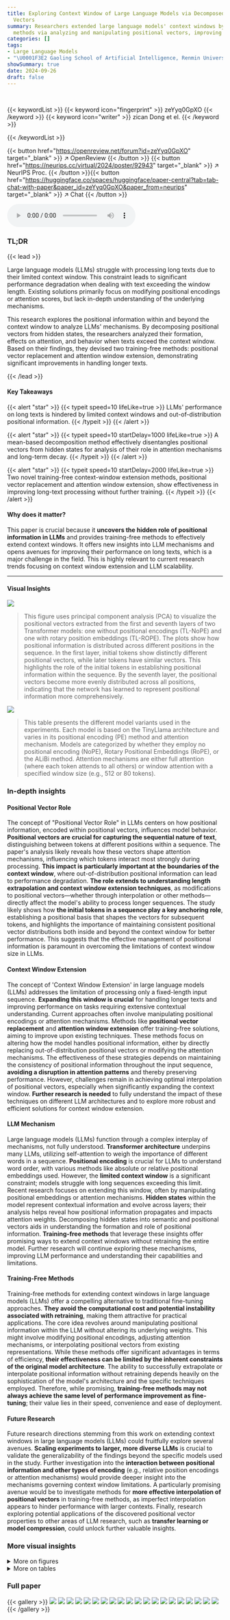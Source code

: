 ```yaml
---
title: Exploring Context Window of Large Language Models via Decomposed Positional
  Vectors
summary: Researchers extended large language models' context windows by training-free
  methods via analyzing and manipulating positional vectors, improving long-text processing.
categories: []
tags:
- Large Language Models
- "\U0001F3E2 Gaoling School of Artificial Intelligence, Renmin University of China"
showSummary: true
date: 2024-09-26
draft: false
---
```


<br>

{{< keywordList >}}
{{< keyword icon="fingerprint" >}} zeYyq0GpXO {{< /keyword >}}
{{< keyword icon="writer" >}} zican Dong et el. {{< /keyword >}}
 
{{< /keywordList >}}

{{< button href="https://openreview.net/forum?id=zeYyq0GpXO" target="_blank" >}}
↗ OpenReview
{{< /button >}}
{{< button href="https://neurips.cc/virtual/2024/poster/92943" target="_blank" >}}
↗ NeurIPS Proc.
{{< /button >}}{{< button href="https://huggingface.co/spaces/huggingface/paper-central?tab=tab-chat-with-paper&paper_id=zeYyq0GpXO&paper_from=neurips" target="_blank" >}}
↗ Chat
{{< /button >}}



<audio controls>
    <source src="https://ai-paper-reviewer.com/zeYyq0GpXO/podcast.wav" type="audio/wav">
    Your browser does not support the audio element.
</audio>


### TL;DR


{{< lead >}}

Large language models (LLMs) struggle with processing long texts due to their limited context window.  This constraint leads to significant performance degradation when dealing with text exceeding the window length.  Existing solutions primarily focus on modifying positional encodings or attention scores, but lack in-depth understanding of the underlying mechanisms. 

This research explores the positional information within and beyond the context window to analyze LLMs' mechanisms. By decomposing positional vectors from hidden states, the researchers analyzed their formation, effects on attention, and behavior when texts exceed the context window. Based on their findings, they devised two training-free methods: positional vector replacement and attention window extension, demonstrating significant improvements in handling longer texts.

{{< /lead >}}


#### Key Takeaways

{{< alert "star" >}}
{{< typeit speed=10 lifeLike=true >}} LLMs' performance on long texts is hindered by limited context windows and out-of-distribution positional information. {{< /typeit >}}
{{< /alert >}}

{{< alert "star" >}}
{{< typeit speed=10 startDelay=1000 lifeLike=true >}} A mean-based decomposition method effectively disentangles positional vectors from hidden states for analysis of their role in attention mechanisms and long-term decay. {{< /typeit >}}
{{< /alert >}}

{{< alert "star" >}}
{{< typeit speed=10 startDelay=2000 lifeLike=true >}} Two novel training-free context-window extension methods, positional vector replacement and attention window extension, show effectiveness in improving long-text processing without further training. {{< /typeit >}}
{{< /alert >}}

#### Why does it matter?
This paper is crucial because it **uncovers the hidden role of positional information in LLMs** and provides training-free methods to effectively extend context windows.  It offers new insights into LLM mechanisms and opens avenues for improving their performance on long texts, which is a major challenge in the field. This is highly relevant to current research trends focusing on context window extension and LLM scalability.

------
#### Visual Insights



![](https://ai-paper-reviewer.com/zeYyq0GpXO/figures_3_1.jpg)

> This figure uses principal component analysis (PCA) to visualize the positional vectors extracted from the first and seventh layers of two Transformer models: one without positional encodings (TL-NoPE) and one with rotary position embeddings (TL-ROPE).  The plots show how positional information is distributed across different positions in the sequence. In the first layer, initial tokens show distinctly different positional vectors, while later tokens have similar vectors. This highlights the role of the initial tokens in establishing positional information within the sequence. By the seventh layer, the positional vectors become more evenly distributed across all positions, indicating that the network has learned to represent positional information more comprehensively.





![](https://ai-paper-reviewer.com/zeYyq0GpXO/tables_2_1.jpg)

> This table presents the different model variants used in the experiments.  Each model is based on the TinyLlama architecture and varies in its positional encoding (PE) method and attention mechanism.  Models are categorized by whether they employ no positional encoding (NoPE), Rotary Positional Embeddings (RoPE), or the ALiBi method.  Attention mechanisms are either full attention (where each token attends to all others) or window attention with a specified window size (e.g., 512 or 80 tokens).





### In-depth insights


#### Positional Vector Role
The concept of "Positional Vector Role" in LLMs centers on how positional information, encoded within positional vectors, influences model behavior.  **Positional vectors are crucial for capturing the sequential nature of text**, distinguishing between tokens at different positions within a sequence.  The paper's analysis likely reveals how these vectors shape attention mechanisms, influencing which tokens interact most strongly during processing.  **This impact is particularly important at the boundaries of the context window**, where out-of-distribution positional information can lead to performance degradation.  **The role extends to understanding length extrapolation and context window extension techniques**, as modifications to positional vectors—whether through interpolation or other methods—directly affect the model's ability to process longer sequences. The study likely shows how **the initial tokens in a sequence play a key anchoring role**, establishing a positional basis that shapes the vectors for subsequent tokens, and highlights the importance of maintaining consistent positional vector distributions both inside and beyond the context window for better performance. This suggests that the effective management of positional information is paramount in overcoming the limitations of context window size in LLMs.

#### Context Window Extension
The concept of 'Context Window Extension' in large language models (LLMs) addresses the limitation of processing only a fixed-length input sequence.  **Expanding this window is crucial** for handling longer texts and improving performance on tasks requiring extensive contextual understanding.  Current approaches often involve manipulating positional encodings or attention mechanisms.  Methods like **positional vector replacement** and **attention window extension** offer training-free solutions, aiming to improve upon existing techniques. These methods focus on altering how the model handles positional information, either by directly replacing out-of-distribution positional vectors or modifying the attention mechanisms. The effectiveness of these strategies depends on maintaining the consistency of positional information throughout the input sequence, **avoiding a disruption in attention patterns** and thereby preserving performance.  However, challenges remain in achieving optimal interpolation of positional vectors, especially when significantly expanding the context window.  **Further research is needed** to fully understand the impact of these techniques on different LLM architectures and to explore more robust and efficient solutions for context window extension.

#### LLM Mechanism
Large language models (LLMs) function through a complex interplay of mechanisms, not fully understood.  **Transformer architecture** underpins many LLMs, utilizing self-attention to weigh the importance of different words in a sequence.  **Positional encoding** is crucial for LLMs to understand word order, with various methods like absolute or relative positional embeddings used.  However, the **limited context window** is a significant constraint;  models struggle with long sequences exceeding this limit.  Recent research focuses on extending this window, often by manipulating positional embeddings or attention mechanisms.  **Hidden states** within the model represent contextual information and evolve across layers; their analysis helps reveal how positional information propagates and impacts attention weights. Decomposing hidden states into semantic and positional vectors aids in understanding the formation and role of positional information.  **Training-free methods** that leverage these insights offer promising ways to extend context windows without retraining the entire model.  Further research will continue exploring these mechanisms, improving LLM performance and understanding their capabilities and limitations.

#### Training-Free Methods
Training-free methods for extending context windows in large language models (LLMs) offer a compelling alternative to traditional fine-tuning approaches.  **They avoid the computational cost and potential instability associated with retraining**, making them attractive for practical applications.  The core idea revolves around manipulating positional information within the LLM without altering its underlying weights.  This might involve modifying positional encodings, adjusting attention mechanisms, or interpolating positional vectors from existing representations.  While these methods offer significant advantages in terms of efficiency, **their effectiveness can be limited by the inherent constraints of the original model architecture**.  The ability to successfully extrapolate or interpolate positional information without retraining depends heavily on the sophistication of the model's architecture and the specific techniques employed. Therefore, while promising, **training-free methods may not always achieve the same level of performance improvement as fine-tuning**; their value lies in their speed, convenience and ease of deployment.

#### Future Research
Future research directions stemming from this work on extending context windows in large language models (LLMs) could fruitfully explore several avenues.  **Scaling experiments to larger, more diverse LLMs** is crucial to validate the generalizability of the findings beyond the specific models used in the study.  Further investigation into the **interaction between positional information and other types of encoding** (e.g., relative position encodings or attention mechanisms) would provide deeper insight into the mechanisms governing context window limitations.  A particularly promising avenue would be to investigate methods for **more effective interpolation of positional vectors** in training-free methods, as imperfect interpolation appears to hinder performance with larger contexts.  Finally, research exploring potential applications of the discovered positional vector properties to other areas of LLM research, such as **transfer learning or model compression**, could unlock further valuable insights.


### More visual insights

<details>
<summary>More on figures
</summary>


![](https://ai-paper-reviewer.com/zeYyq0GpXO/figures_3_2.jpg)

> This figure compares the number of distinct positional vectors observed in a Transformer model with windowed attention against the theoretical receptive field (TRF).  The TRF represents the maximum number of tokens a single token can theoretically attend to given the window size and number of layers.  The plot shows that while the TRF grows linearly with the layer number, the number of distinct positional vectors also increases but more gradually.  This suggests that even though the theoretical receptive field allows for larger context, the model does not fully utilize that capacity to capture distinct positional information at every layer. The difference likely reflects the effect of the attention mechanism's ability to focus the attention on relevant tokens across layers, leading to a less than maximal use of the theoretically available receptive field.


![](https://ai-paper-reviewer.com/zeYyq0GpXO/figures_4_1.jpg)

> This figure visualizes the logarithmic attention maps for TL-ROPE and TL-NOPE models.  It shows the attention weights across different positions for different scenarios: the original models and variants where semantic vectors, positional vectors, or positional bases have been removed.  The heatmaps illustrate the impact of these different components on the overall attention distribution, particularly highlighting the formation of attention sinks and long-term decay properties. By comparing the original models to the modified versions, the figure demonstrates the critical role positional vectors and bases play in modulating attention scores and shaping the characteristic long-term decay patterns in LLMs.


![](https://ai-paper-reviewer.com/zeYyq0GpXO/figures_5_1.jpg)

> This figure shows the results of direct extrapolation experiments. The left panel displays the average perplexity (PPL) across different positions in sequences that exceed the context window.  The right panel shows the maximum cosine similarity between positional vectors within and beyond the context window.  The figure demonstrates that models with stable PPL scores also maintain high cosine similarity between positional vectors, both inside and outside the context window, highlighting the importance of positional vector consistency for successful length extrapolation.


![](https://ai-paper-reviewer.com/zeYyq0GpXO/figures_6_1.jpg)

> This figure visualizes the attention mechanism and the impact of out-of-distribution (OOD) positional vectors in a decoder-only Transformer without positional encodings (TL-NoPE). The left panel shows the logarithmic attention map, illustrating the distribution of attention weights across different token positions. The middle panel plots the attention scores specifically on the initial token, highlighting its role as an 'attention sink'. The right panel displays the similarity of logits (output of the linear projection layer) across different positions, indicating the impact of OOD positional vectors on the model's prediction probability distribution.


![](https://ai-paper-reviewer.com/zeYyq0GpXO/figures_6_2.jpg)

> This figure displays two heatmaps visualizing the average cosine similarity between positional vectors before and after applying two different context window extension methods. The left heatmap shows the results for TL-ROPE with Dynamic NTK, and the right heatmap shows the results for TL-NoPE with Attention Scaling. Each heatmap compares the original positional vectors (y-axis) with the scaled positional vectors (x-axis) produced by the respective method. The color intensity represents the cosine similarity, with warmer colors indicating higher similarity and cooler colors indicating lower similarity. This figure helps in understanding the effectiveness of the context window extension methods by showing how well the new positional vectors generated by interpolation approximate the original ones.


![](https://ai-paper-reviewer.com/zeYyq0GpXO/figures_14_1.jpg)

> The figure shows two line graphs, one for Transformers with NoPE and one for Transformers with RoPE.  The y-axis represents the 'First element of each hidden state after attention', indicating the value of the first element of the hidden state vector after the attention mechanism has been applied. The x-axis represents the 'position id', which corresponds to the position of the token within the input sequence.  Both graphs show a similar trend: the first element's value increases rapidly at the beginning of the sequence and then plateaus.  This demonstrates that the initial tokens in a sequence have a greater effect on the attention mechanism, as they are assigned greater attention weights, particularly evident in the NoPE model. This difference is likely due to the way positional information is handled in the models, with ROPE using rotary positional embeddings that might mitigate this initial token bias.


![](https://ai-paper-reviewer.com/zeYyq0GpXO/figures_15_1.jpg)

> This figure shows the performance (logarithmic PPL score) of the positional vector replacement strategy applied at different layers of the TL-NoPE model. Two different interpolation ratios and expansion factors, (r=4, α=1) and (r=5, α=1.3), were used. The results show that replacing positional vectors in the 4th layer results in the lowest PPL, indicating this is the optimal layer for this operation.  The graph also includes baselines representing the original performance with 2K and 8K tokens.


![](https://ai-paper-reviewer.com/zeYyq0GpXO/figures_15_2.jpg)

> This figure shows how the effective interpolation ratio of positional vectors changes across different layers in a Transformer model.  The effective interpolation ratio is a measure of how well the positional vectors are interpolated when extending the context window.  The graph plots this ratio against the layer number for four different settings, each characterized by different interpolation ratios (r) and scaling factors (α). The figure demonstrates that as the layer number increases, the effective interpolation ratio decreases.  This decline is mitigated when the scaling factor (α) is increased, suggesting that a higher scaling factor improves the quality of interpolation.


![](https://ai-paper-reviewer.com/zeYyq0GpXO/figures_17_1.jpg)

> This figure shows the results of Principal Component Analysis (PCA) applied to the positional vectors extracted from the first layer of four different large language models (LLMs): Llama-3-8B, Qwen1.5-7B, Yi-9B, and a newly trained model TL-NoPE.  The PCA reduces the dimensionality of the positional vectors, allowing for visualization in a 2D space.  The plot helps to illustrate how the positional information is represented differently across these various models in the initial layer of the Transformer architecture.


![](https://ai-paper-reviewer.com/zeYyq0GpXO/figures_18_1.jpg)

> This figure uses principal component analysis (PCA) to visualize the positional vectors extracted from the hidden states of a Transformer model.  The left column shows the positional vectors from the first layer, while the right column displays those from the seventh layer. The visualization helps to understand how positional information is represented and evolves across different layers of the model, showing a clear shift from less distinct positional vectors in the first layer to more distinct vectors in the deeper layer.


![](https://ai-paper-reviewer.com/zeYyq0GpXO/figures_19_1.jpg)

> This figure shows the results of Principal Component Analysis (PCA) applied to positional vectors extracted from different layers (1-21) of the TL-NoPE model.  Each subplot represents a different layer, visualizing the distribution of the positional vectors in a 2D space.  The color coding likely indicates the position of the token within the sequence.  The patterns reveal how the positional information evolves as the model processes the input sequence through its multiple layers.  The initial layers might show a more scattered or less structured pattern, while deeper layers often exhibit a more organized and distinct representation of positional information.


![](https://ai-paper-reviewer.com/zeYyq0GpXO/figures_20_1.jpg)

> This figure shows the results of Principal Component Analysis (PCA) applied to positional vectors extracted from the first and seventh layers of a Transformer model.  The left column displays the PCA for the first layer, and the right column displays the PCA for the seventh layer. Each plot shows how positional information is distributed across different positions within a sequence. In the first layer, initial tokens (the first few tokens in a sequence) exhibit significantly distinct positional vectors. By layer seven, the positional vectors of all tokens are evenly distributed, indicating a more sophisticated encoding of positional information across the sequence.  The difference highlights how positional information evolves as the information passes through more layers of the Transformer model.


![](https://ai-paper-reviewer.com/zeYyq0GpXO/figures_20_2.jpg)

> This figure visualizes positional vectors obtained through Principal Component Analysis (PCA) from the first and seventh layers of a Transformer model.  The left column shows the PCA results for the first layer, illustrating how initial tokens have significantly distinct positional vectors, while subsequent tokens exhibit similar vectors. The right column displays the PCA results for the seventh layer, demonstrating that after several layers, positional vectors become more evenly distributed across all positions. This visual representation helps to understand the formation and distribution of positional information within a Transformer model and how it evolves across different layers.


![](https://ai-paper-reviewer.com/zeYyq0GpXO/figures_20_3.jpg)

> This figure uses Principal Component Analysis (PCA) to visualize the positional vectors extracted from the first and seventh layers of a Transformer model.  The left column shows the PCA visualization of the positional vectors from the first layer, demonstrating that the initial tokens show significantly distinct positional vectors, while subsequent tokens' vectors are more similar. The right column shows the PCA visualization of positional vectors from the seventh layer, indicating that positional vectors are more evenly distributed across all positions in later layers. This visual comparison helps illustrate how positional information is distributed and changes over the layers of the model.  This visualization supports the paper's claim that after the first layer, initial tokens form distinct positional vectors, serving as anchors to shape positional vectors in later tokens.


![](https://ai-paper-reviewer.com/zeYyq0GpXO/figures_21_1.jpg)

> This figure displays the Principal Component Analysis (PCA) of positional vectors extracted from the first layer of four different large language models (LLMs): Llama-3-8B, Qwen1.5-7B, Yi-9B, and a newly trained model TL-NoPE-new.  PCA is used to reduce the dimensionality of the positional vectors and visualize them in a 2D space.  The plot helps to understand how positional information is represented differently across these models in the initial layers, providing insights into the formation and distribution of positional information.


![](https://ai-paper-reviewer.com/zeYyq0GpXO/figures_21_2.jpg)

> This figure uses Principal Component Analysis (PCA) to visualize the positional vectors extracted from the hidden states of a Transformer model at two different layers: the first and the seventh.  The visualizations show how the distribution of positional vectors changes as the model processes the input sequence. In the first layer, the initial tokens exhibit distinct positional vectors, while in the seventh layer, the vectors are more evenly distributed across all positions. This demonstrates how positional information is implicitly learned and encoded within the model's hidden states during the processing of the input.


</details>




<details>
<summary>More on tables
</summary>


![](https://ai-paper-reviewer.com/zeYyq0GpXO/tables_4_1.jpg)
> This table presents the results of an ablation study on the effects of removing different components (value, positional vector, positional basis, and semantic vector) from the attention mechanism in two transformer models: TL-NoPE and TL-RoPE.  The study evaluates both the cosine similarity between original and modified positional vectors (Sim) and the perplexity (PPL) on the RedPajama dataset.  It shows the impact of each component on positional vector formation and overall model performance, indicating the relative importance of each component for maintaining positional information and achieving good generalization performance. Removing positional vectors and their basis from initial tokens leads to significantly lower similarity and higher PPL, highlighting their crucial roles in attention mechanisms.

![](https://ai-paper-reviewer.com/zeYyq0GpXO/tables_6_1.jpg)
> This table shows the results of positional vector interpolation experiments using two methods: Attention Scaling and Initial Scaling, applied to TL-NoPE and TL-ROPE models with different target lengths (4096 and 8192 tokens).  The table presents the expansion factor of the context window, the effective interpolation ratio of positional vectors, the average cosine similarity between the interpolated and original vectors, and the resulting perplexity (PPL) and change in perplexity (ΔPPL).  The results demonstrate the effectiveness of interpolation methods in improving the model's performance on longer sequences, showing the relationship between interpolation ratio, similarity, and resulting perplexity.

![](https://ai-paper-reviewer.com/zeYyq0GpXO/tables_13_1.jpg)
> This table presents the different model variants used in the paper's experiments.  The models vary in their attention mechanisms (full attention vs. windowed attention with different window sizes) and positional encoding schemes (no positional encoding, RoPE, and ALiBi).  The table provides a concise overview of the model configurations used for comparison in the empirical analysis.

![](https://ai-paper-reviewer.com/zeYyq0GpXO/tables_17_1.jpg)
> This table presents the results of an ablation study investigating the impact of removing different components (value, positional vector, positional basis, and semantic vector) from the attention mechanism on the cosine similarity (Sim) between positional vectors and perplexity (PPL) scores. The study examines two token groups: initial tokens (0-4) and subsequent tokens (32-256) in Llama-3, Yi-9B, Qwen-1.5-7B, and TL-NoPE-new.  The results illustrate how the removal of different components affects both positional vector similarity and model performance (as measured by PPL).

![](https://ai-paper-reviewer.com/zeYyq0GpXO/tables_18_1.jpg)
> This table presents the results of perplexity (PPL) and the cosine similarity of positional vectors during direct extrapolation. Three models with different context window sizes are evaluated: Llama-3-8B, Yi-9B, and TL-NoPE-new. For each model, the PPL at the original context window size (C) and twice the context window size (2C) are reported, along with the cosine similarity between positional vectors within and beyond the context window (Simi(2C)). The results demonstrate that direct extrapolation generally leads to a significant increase in PPL, and this increase is accompanied by a decrease in the similarity of positional vectors.

![](https://ai-paper-reviewer.com/zeYyq0GpXO/tables_18_2.jpg)
> This table presents the results of an experiment that investigates the effect of exceeding the context window on the attention mechanism and the output logits in various LLMs.  It displays the attention sink (a measure of the attention assigned to the initial tokens) and the similarity of logits (a measure of the consistency of the output) within and beyond the context window. The results demonstrate a significant decrease in attention sink and similarity of logits as the input length goes beyond the context window.

![](https://ai-paper-reviewer.com/zeYyq0GpXO/tables_19_1.jpg)
> This table presents the results of language modeling experiments conducted on the PG-19 dataset using the TL-NoPE-new model.  It compares the performance of three different context window extension methods:  no method (baseline), Attention Scaling, and Positional Vector Replacement.  The results show perplexity (PPL) scores for each method across different target lengths (2048, 4096, 6144, and 8192 tokens).  The 'Factor' column indicates the extent of context window extension applied.

</details>




### Full paper

{{< gallery >}}
<img src="https://ai-paper-reviewer.com/zeYyq0GpXO/1.png" class="grid-w50 md:grid-w33 xl:grid-w25" />
<img src="https://ai-paper-reviewer.com/zeYyq0GpXO/2.png" class="grid-w50 md:grid-w33 xl:grid-w25" />
<img src="https://ai-paper-reviewer.com/zeYyq0GpXO/3.png" class="grid-w50 md:grid-w33 xl:grid-w25" />
<img src="https://ai-paper-reviewer.com/zeYyq0GpXO/4.png" class="grid-w50 md:grid-w33 xl:grid-w25" />
<img src="https://ai-paper-reviewer.com/zeYyq0GpXO/5.png" class="grid-w50 md:grid-w33 xl:grid-w25" />
<img src="https://ai-paper-reviewer.com/zeYyq0GpXO/6.png" class="grid-w50 md:grid-w33 xl:grid-w25" />
<img src="https://ai-paper-reviewer.com/zeYyq0GpXO/7.png" class="grid-w50 md:grid-w33 xl:grid-w25" />
<img src="https://ai-paper-reviewer.com/zeYyq0GpXO/8.png" class="grid-w50 md:grid-w33 xl:grid-w25" />
<img src="https://ai-paper-reviewer.com/zeYyq0GpXO/9.png" class="grid-w50 md:grid-w33 xl:grid-w25" />
<img src="https://ai-paper-reviewer.com/zeYyq0GpXO/10.png" class="grid-w50 md:grid-w33 xl:grid-w25" />
<img src="https://ai-paper-reviewer.com/zeYyq0GpXO/11.png" class="grid-w50 md:grid-w33 xl:grid-w25" />
<img src="https://ai-paper-reviewer.com/zeYyq0GpXO/12.png" class="grid-w50 md:grid-w33 xl:grid-w25" />
<img src="https://ai-paper-reviewer.com/zeYyq0GpXO/13.png" class="grid-w50 md:grid-w33 xl:grid-w25" />
<img src="https://ai-paper-reviewer.com/zeYyq0GpXO/14.png" class="grid-w50 md:grid-w33 xl:grid-w25" />
<img src="https://ai-paper-reviewer.com/zeYyq0GpXO/15.png" class="grid-w50 md:grid-w33 xl:grid-w25" />
<img src="https://ai-paper-reviewer.com/zeYyq0GpXO/16.png" class="grid-w50 md:grid-w33 xl:grid-w25" />
<img src="https://ai-paper-reviewer.com/zeYyq0GpXO/17.png" class="grid-w50 md:grid-w33 xl:grid-w25" />
<img src="https://ai-paper-reviewer.com/zeYyq0GpXO/18.png" class="grid-w50 md:grid-w33 xl:grid-w25" />
<img src="https://ai-paper-reviewer.com/zeYyq0GpXO/19.png" class="grid-w50 md:grid-w33 xl:grid-w25" />
<img src="https://ai-paper-reviewer.com/zeYyq0GpXO/20.png" class="grid-w50 md:grid-w33 xl:grid-w25" />
{{< /gallery >}}